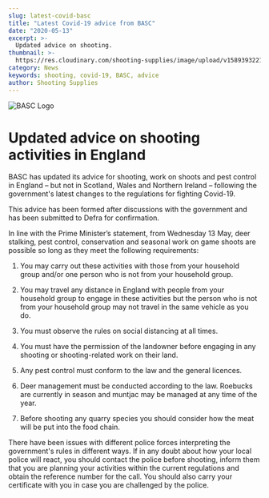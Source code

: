 ```yaml
---
slug: latest-covid-basc
title: "Latest Covid-19 advice from BASC"
date: "2020-05-13"
excerpt: >-
  Updated advice on shooting.
thumbnail: >-
  https://res.cloudinary.com/shooting-supplies/image/upload/v1589393221/Blog/basclogo_x9zehv.png
category: News
keywords: shooting, covid-19, BASC, advice
author: Shooting Supplies
---
```

![BASC Logo](https://res.cloudinary.com/shooting-supplies/image/upload/v1589393221/Blog/basclogo_x9zehv.png)

# Updated advice on shooting activities in England


BASC has updated its advice for shooting, work on shoots and pest control in England – but not in Scotland, Wales and Northern Ireland – following the government's latest changes to the regulations for fighting Covid-19.

This advice has been formed after discussions with the government and has been submitted to Defra for confirmation.

In line with the Prime Minister’s statement, from Wednesday 13 May, deer stalking, pest control, conservation and seasonal work on game shoots are possible so long as they meet the following requirements:

1. You may carry out these activities with those from your household group and/or one person who is not from your household group.  

2. You may travel any distance in England with people from your household group to engage in these activities but the person who is not from your household group may not travel in the same vehicle as you do.  

3. You must observe the rules on social distancing at all times.  

4. You must have the permission of the landowner before engaging in any shooting or shooting-related work on their land.  

5. Any pest control must conform to the law and the general licences.  

6. Deer management must be conducted according to the law. Roebucks are currently in season and muntjac may be managed at any time of the year.  

7. Before shooting any quarry species you should consider how the meat will be put into the food chain.  
  
There have been issues with different police forces interpreting the government's rules in different ways. If in any doubt about how your local police will react, you should contact the police before shooting, inform them that you are planning your activities within the current regulations and obtain the reference number for the call. You should also carry your certificate with you in case you are challenged by the police.

